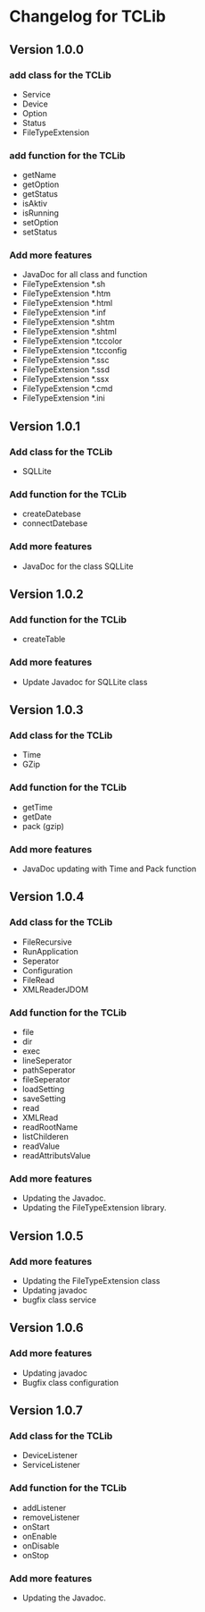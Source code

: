 # Changelog for TCLib

## Version 1.0.0

### add class for the TCLib

* Service
* Device
* Option
* Status
* FileTypeExtension

### add function for the TCLib

* getName
* getOption
* getStatus
* isAktiv
* isRunning
* setOption
* setStatus

### Add more features

* JavaDoc for all class and function
* FileTypeExtension *.sh
* FileTypeExtension *.htm
* FileTypeExtension *.html
* FileTypeExtension *.inf
* FileTypeExtension *.shtm
* FileTypeExtension *.shtml
* FileTypeExtension *.tccolor
* FileTypeExtension *.tcconfig
* FileTypeExtension *.ssc
* FileTypeExtension *.ssd
* FileTypeExtension *.ssx
* FileTypeExtension *.cmd
* FileTypeExtension *.ini


## Version 1.0.1

### Add class for the TCLib

* SQLLite

### Add function for the TCLib

* createDatebase
* connectDatebase

### Add more features

* JavaDoc for the class SQLLite


## Version 1.0.2

### Add function for the TCLib

* createTable

### Add more features

* Update Javadoc for SQLLite class


## Version 1.0.3

### Add class for the TCLib

* Time
* GZip

### Add function for the TCLib

* getTime
* getDate
* pack (gzip)

### Add more features

* JavaDoc updating with Time and Pack function


## Version 1.0.4

### Add class for the TCLib

* FileRecursive
* RunApplication
* Seperator
* Configuration
* FileRead
* XMLReaderJDOM

### Add function for the TCLib

* file
* dir
* exec
* lineSeperator
* pathSeperator
* fileSeperator
* loadSetting
* saveSetting
* read
* XMLRead
* readRootName
* listChilderen
* readValue
* readAttributsValue

### Add more features

* Updating the Javadoc.
* Updating the FileTypeExtension library.


## Version 1.0.5

### Add more features

* Updating the FileTypeExtension class
* Updating javadoc
* bugfix class service

## Version 1.0.6

### Add more features

* Updating javadoc
* Bugfix class configuration

## Version 1.0.7

### Add class for the TCLib

* DeviceListener
* ServiceListener

### Add function for the TCLib

* addListener
* removeListener
* onStart
* onEnable
* onDisable
* onStop

### Add more features

* Updating the Javadoc.
